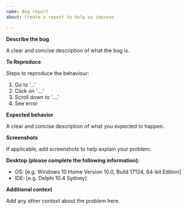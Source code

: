 ```yaml
---
name: Bug report
about: Create a report to help us improve

---
```


**Describe the bug**

A clear and concise description of what the bug is.

**To Reproduce**

Steps to reproduce the behaviour:
1. Go to '...'
2. Click on '....'
3. Scroll down to '....'
4. See error

**Expected behavior**

A clear and concise description of what you expected to happen.

**Screenshots**

If applicable, add screenshots to help explain your problem.

**Desktop (please complete the following information):**

 - OS: [e.g. Windows 10 Home Version 10.0, Build 17134, 64-bit Edition]
 - IDE: [e.g. Delphi 10.4 Sydney]

**Additional context**

Add any other context about the problem here.
